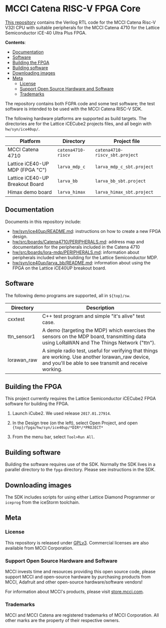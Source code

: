 # MCCI Catena RISC-V FPGA Core

[This repository](https://github.com/mcci-catena/catena-riscv32-fpga) contains the Verilog RTL code for the MCCI Catena Risc-V V32I CPU with suitable peripherals for the MCCI Catena 4710 for the Lattice Semiconductor iCE-40 Ultra Plus FPGA.

**Contents**:

<!-- markdownlint-capture -->
<!-- markdownlint-disable -->
<!-- TOC depthFrom:2 updateOnSave:true -->

- [Documentation](#documentation)
- [Software](#software)
- [Building the FPGA](#building-the-fpga)
- [Building software](#building-software)
- [Downloading images](#downloading-images)
- [Meta](#meta)
	- [License](#license)
	- [Support Open Source Hardware and Software](#support-open-source-hardware-and-software)
	- [Trademarks](#trademarks)

<!-- /TOC -->
<!-- markdownlint-restore -->

The repository contains both FGPA code and some test software; the test software is intended to be used with the MCCI Catena RISC-V SDK.

The following hardware platforms are supported as build targets. The directories are for the Lattice iCECube2 projects files, and all begin with `hw/syn/ice40up/`.

Platform                | Directory          | Project file
------------------------|--------------------|--------------
MCCI Catena 4710        | `catena4710-riscv` | `catena4710-riscv_sbt.project`
Lattice iCE40-UP MDP (FPGA "C")  | `larva_mdp_c`      | `larva_mdp_c_sbt.project`
Lattice iCE40-UP Breakout Board  | `larva_bb`         | `larva_bb_sbt.project`
Himax demo board        | `larva_himax`      | `larva_himax_sbt.project`

## Documentation

Documents in this repository include:

- [hw/syn/ice40up/README.md](./hw/syn/ice40up/README.md): instructions on how to create a new FPGA design.
- [hw/src/boards/Catena4710/PERIPHERALS.md](./hw/src/boards/Catena4710/PERIPHERALS.md): address map and documentation for the peripherals included in the Catena 4710
- [hw/src/boards/lora-mdp/PERIPHERALS.md](./hw/src/boards/lora-mdp/PERIPHERALS.md): information about peripherals included when building for the Lattice Semiconductor MDP.
- [hw/syn/ice40up/larva_bb/README.md](./hw/syn/ice40up/larva_bb/README.md): information about using the FPGA on the Lattice iCE40UP breakout board.

## Software

The following demo programs are supported, all in `${top}/sw`.

Directory | Description
----------|------------
cxxtest   | C++ test program and simple "it's alive" test case.
ttn_sensor1 | A demo (targeting the MDP) which exercises the sensors on the MDP board, transmitting data using LoRaWAN and The Things Network ("ttn").
lorawan_raw | A simple radio test, useful for verifying that things are working. Use another lorawan_raw device, and you'll be able to see transmit and receive working.

## Building the FPGA

This project currently requires the Lattice Semiconductor iCECube2 FPGA software for building the FPGA.

1. Launch iCube2. We used release `2017.01.27914`.

2. In the Design tree (on the left), select Open Project, and open `{top}/fpga/hw/syn/ice40up/*DIR*/*PROJECT*`

3. From the menu bar, select `Tool>Run All`.

## Building software

Building the software requires use of the SDK. Normally the SDK lives in a parallel directory to the `fpga` directory. Please see instructions in the SDK.

## Downloading images

The SDK includes scripts for using either Lattice Diamond Programmer or `iceprog` from the iceStorm toolchain.

## Meta

### License

This repository is released under [GPLv3](./LICENSE.md). Commercial licenses are also available from MCCI Corporation.

### Support Open Source Hardware and Software

MCCI invests time and resources providing this open source code, please support MCCI and open-source hardware by purchasing products from MCCI, Adafruit and other open-source hardware/software vendors!

For information about MCCI's products, please visit [store.mcci.com](https://store.mcci.com/).

### Trademarks

MCCI and MCCI Catena are registered trademarks of MCCI Corporation. All other marks are the property of their respective owners.
